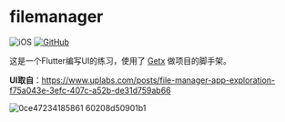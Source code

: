 # filemanager

![iOS](https://img.shields.io/badge/iOS-13%20-blue)
[![GitHub](https://img.shields.io/github/stars/nasawz/filemanager_flutter_ui?style=social)](https://img.shields.io/github/stars/nasawz/filemanager_flutter_ui?style=social)


这是一个Flutter编写UI的练习，使用了 [Getx](https://github.com/jonataslaw/getx/blob/master/README.zh-cn.md) 做项目的脚手架。


**UI取自**：https://www.uplabs.com/posts/file-manager-app-exploration-f75a043e-3efc-407c-a52b-de31d759ab66

![0ce47234185861 60208d50901b1](https://user-images.githubusercontent.com/372910/109605671-7da56400-7b60-11eb-95d6-72058fe3cf59.png)
